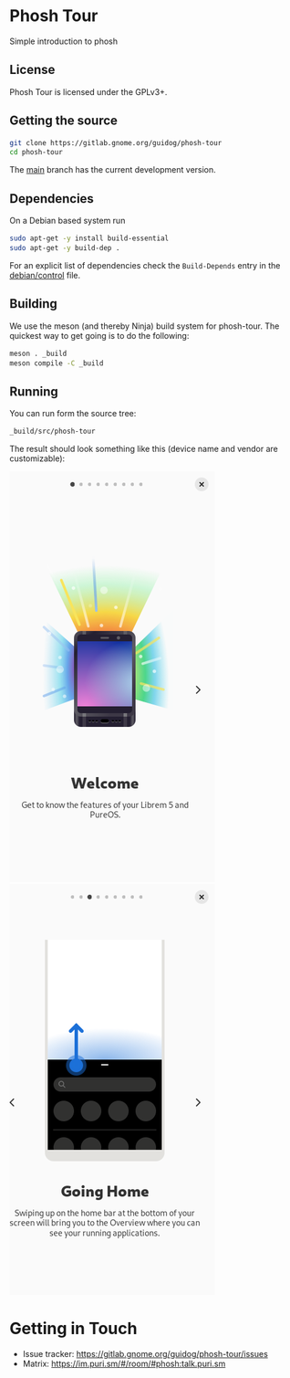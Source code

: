 # Phosh Tour

Simple introduction to phosh

## License

Phosh Tour is licensed under the GPLv3+.

## Getting the source

```sh
git clone https://gitlab.gnome.org/guidog/phosh-tour
cd phosh-tour
```

The [main][] branch has the current development version.

## Dependencies
On a Debian based system run

```sh
sudo apt-get -y install build-essential
sudo apt-get -y build-dep .
```

For an explicit list of dependencies check the `Build-Depends` entry in the
[debian/control][] file.

## Building

We use the meson (and thereby Ninja) build system for phosh-tour.  The quickest
way to get going is to do the following:

```sh
meson . _build
meson compile -C _build
```

## Running

You can run form the source tree:

```sh
_build/src/phosh-tour
```
The result should look something like this (device name and vendor are customizable):

![First page](screenshots/first-page.png)
![Swipe up](screenshots/swipe.png)

# Getting in Touch
* Issue tracker: https://gitlab.gnome.org/guidog/phosh-tour/issues
* Matrix: https://im.puri.sm/#/room/#phosh:talk.puri.sm

[main]: https://gitlab.gnome.org/World/guido/phosh-tour/-/tree/main
[.gitlab-ci.yml]: https://gitlab.gnome.org/World/guido/phosh-tour/-/blob/main/.gitlab-ci.yml
[debian/control]: https://gitlab.gnome.org/World/guido/phosh-tour/-/blob/main/debian/control
